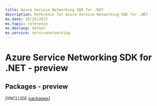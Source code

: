 ```yaml
---
title: Azure Service Networking SDK for .NET
description: Reference for Azure Service Networking SDK for .NET
ms.date: 10/26/2023
ms.topic: reference
ms.devlang: dotnet
ms.service: servicenetworking
---
```

# Azure Service Networking SDK for .NET - preview
## Packages - preview
[!INCLUDE [packages](service-networking-index.md)]